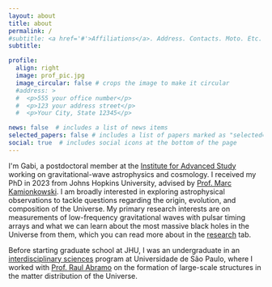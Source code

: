 ```yaml
---
layout: about
title: about
permalink: /
#subtitle: <a href='#'>Affiliations</a>. Address. Contacts. Moto. Etc.
subtitle: 

profile:
  align: right
  image: prof_pic.jpg
  image_circular: false # crops the image to make it circular
  #address: >
  #  <p>555 your office number</p>
  #  <p>123 your address street</p>
  #  <p>Your City, State 12345</p>

news: false  # includes a list of news items
selected_papers: false # includes a list of papers marked as "selected={true}"
social: true  # includes social icons at the bottom of the page
---
```


I'm Gabi, a postdoctoral member at the [Institute for Advanced Study](https://www.ias.edu/scholars/gabriela-sato-polito) working on gravitational-wave astrophysics and cosmology. I received my PhD in 2023 from Johns Hopkins University, advised by [Prof. Marc Kamionkowski](https://sites.krieger.jhu.edu/kamionkowski/). I am broadly interested in exploring astrophysical observations to tackle questions regarding the origin, evolution, and composition of the Universe. My primary research interests are on measurements of low-frequency gravitational waves with pulsar timing arrays and what we can learn about the most massive black holes in the Universe from them, which you can read more about in the [research](https://gsatopolito.github.io/research/) tab. 

Before starting graduate school at JHU, I was an undergraduate in an [interdisciplinary sciences](https://cecm.usp.br/) program at Universidade de São Paulo, where I worked with [Prof. Raul Abramo](http://fma.if.usp.br/~abramo/index.html/Home.html) on the formation of large-scale structures in the matter distribution of the Universe.
